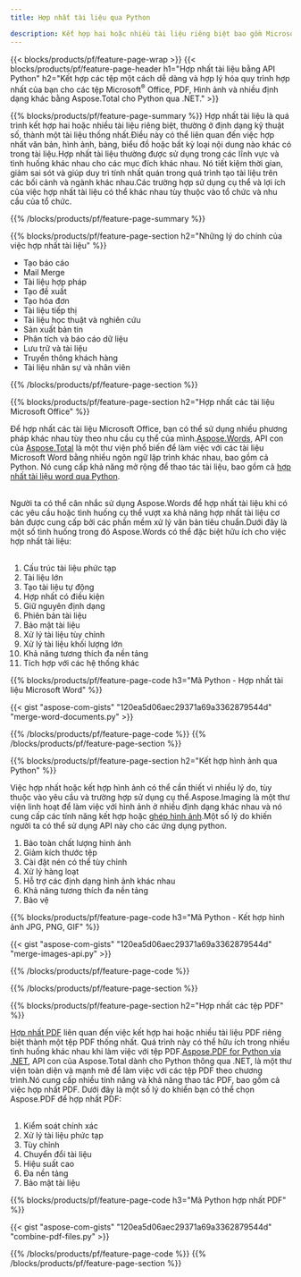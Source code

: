 ```yaml
---
title: Hợp nhất tài liệu qua Python

description: Kết hợp hai hoặc nhiều tài liệu riêng biệt bao gồm Microsoft Word, Excel, PowerPoint, PDF và Hình ảnh thông qua ứng dụng Python của bạn.Kiểm tra kết quả sáp nhập trực tuyến qua ứng dụng.
---
```


{{< blocks/products/pf/feature-page-wrap >}}
{{< blocks/products/pf/feature-page-header h1="Hợp nhất tài liệu bằng API Python" h2="Kết hợp các tệp một cách dễ dàng và hợp lý hóa quy trình hợp nhất của bạn cho các tệp Microsoft<sup>&reg;</sup> Office, PDF, Hình ảnh và nhiều định dạng khác bằng Aspose.Total cho Python qua .NET." >}}

{{% blocks/products/pf/feature-page-summary %}}
Hợp nhất tài liệu là quá trình kết hợp hai hoặc nhiều tài liệu riêng biệt, thường ở định dạng kỹ thuật số, thành một tài liệu thống nhất.Điều này có thể liên quan đến việc hợp nhất văn bản, hình ảnh, bảng, biểu đồ hoặc bất kỳ loại nội dung nào khác có trong tài liệu.Hợp nhất tài liệu thường được sử dụng trong các lĩnh vực và tình huống khác nhau cho các mục đích khác nhau. Nó tiết kiệm thời gian, giảm sai sót và giúp duy trì tính nhất quán trong quá trình tạo tài liệu trên các bối cảnh và ngành khác nhau.Các trường hợp sử dụng cụ thể và lợi ích của việc hợp nhất tài liệu có thể khác nhau tùy thuộc vào tổ chức và nhu cầu của tổ chức.

{{% /blocks/products/pf/feature-page-summary  %}}

{{% blocks/products/pf/feature-page-section  h2="Những lý do chính của việc hợp nhất tài liệu" %}}

- Tạo báo cáo
- Mail Merge
- Tài liệu hợp pháp
- Tạo đề xuất
- Tạo hóa đơn
- Tài liệu tiếp thị
- Tài liệu học thuật và nghiên cứu
- Sản xuất bản tin
- Phân tích và báo cáo dữ liệu
- Lưu trữ và tài liệu
- Truyền thông khách hàng
- Tài liệu nhân sự và nhân viên

{{% /blocks/products/pf/feature-page-section %}}

{{% blocks/products/pf/feature-page-section  h2="Hợp nhất các tài liệu Microsoft Office" %}}

Để hợp nhất các tài liệu Microsoft Office, bạn có thể sử dụng nhiều phương pháp khác nhau tùy theo nhu cầu cụ thể của mình.[Aspose.Words](https://products.aspose.com/words/family/), API con của [Aspose.Total](https://products.aspose.com/total/family/) là một thư viện phổ biến để làm việc với các tài liệu Microsoft Word bằng nhiều ngôn ngữ lập trình khác nhau, bao gồm cả Python. Nó cung cấp khả năng mở rộng để thao tác tài liệu, bao gồm cả [hợp nhất tài liệu word qua Python](https://products.aspose.com/total/python-net/merge/word/).<br /><br />

Người ta có thể cân nhắc sử dụng Aspose.Words để hợp nhất tài liệu khi có các yêu cầu hoặc tình huống cụ thể vượt xa khả năng hợp nhất tài liệu cơ bản được cung cấp bởi các phần mềm xử lý văn bản tiêu chuẩn.Dưới đây là một số tình huống trong đó Aspose.Words có thể đặc biệt hữu ích cho việc hợp nhất tài liệu:<br /><br />

1. Cấu trúc tài liệu phức tạp<br />
2. Tài liệu lớn<br />
3. Tạo tài liệu tự động<br />
4. Hợp nhất có điều kiện<br />
5. Giữ nguyên định dạng<br />
6. Phiên bản tài liệu<br />
7. Bảo mật tài liệu<br />
8. Xử lý tài liệu tùy chỉnh<br />
9. Xử lý tài liệu khối lượng lớn<br />
10. Khả năng tương thích đa nền tảng<br />
11. Tích hợp với các hệ thống khác<br />


{{% blocks/products/pf/feature-page-code h3="Mã Python - Hợp nhất tài liệu Microsoft Word" %}}

{{< gist "aspose-com-gists" "120ea5d06aec29371a69a3362879544d" "merge-word-documents.py" >}}

{{% /blocks/products/pf/feature-page-code  %}}
{{% /blocks/products/pf/feature-page-section %}}

{{% blocks/products/pf/feature-page-section  h2="Kết hợp hình ảnh qua Python" %}}

Việc hợp nhất hoặc kết hợp hình ảnh có thể cần thiết vì nhiều lý do, tùy thuộc vào yêu cầu và trường hợp sử dụng cụ thể.Aspose.Imaging là một thư viện linh hoạt để làm việc với hình ảnh ở nhiều định dạng khác nhau và nó cung cấp các tính năng kết hợp hoặc [ghép hình ảnh](https://products.aspose.com/total/python-net/merge/image/).Một số lý do khiến người ta có thể sử dụng API này cho các ứng dụng python.<br />

1. Bảo toàn chất lượng hình ảnh
1. Giảm kích thước tệp
1. Cài đặt nén có thể tùy chỉnh
1. Xử lý hàng loạt
1. Hỗ trợ các định dạng hình ảnh khác nhau
1. Khả năng tương thích đa nền tảng 
1. Bảo vệ

{{% blocks/products/pf/feature-page-code h3="Mã Python - Kết hợp hình ảnh JPG, PNG, GIF" %}}

{{< gist "aspose-com-gists" "120ea5d06aec29371a69a3362879544d" "merge-images-api.py" >}}

{{% /blocks/products/pf/feature-page-code  %}}

{{% /blocks/products/pf/feature-page-section %}}

{{% blocks/products/pf/feature-page-section  h2="Hợp nhất các tệp PDF" %}}

[Hợp nhất PDF](https://products.aspose.com/total/python-net/merge/pdf/) liên quan đến việc kết hợp hai hoặc nhiều tài liệu PDF riêng biệt thành một tệp PDF thống nhất. Quá trình này có thể hữu ích trong nhiều tình huống khác nhau khi làm việc với tệp PDF.[Aspose.PDF for Python via .NET](https://products.aspose.com/pdf/python-net/), API con của Aspose.Total dành cho Python thông qua .NET, là một thư viện toàn diện và mạnh mẽ để làm việc với các tệp PDF theo chương trình.Nó cung cấp nhiều tính năng và khả năng thao tác PDF, bao gồm cả việc hợp nhất PDF. Dưới đây là một số lý do khiến bạn có thể chọn Aspose.PDF để hợp nhất PDF:
<br /><br />

1. Kiểm soát chính xác
1. Xử lý tài liệu phức tạp
1. Tùy chỉnh
1. Chuyển đổi tài liệu
1. Hiệu suất cao
1. Đa nền tảng
1. Bảo mật tài liệu

{{% blocks/products/pf/feature-page-code h3="Mã Python hợp nhất PDF" %}}

{{< gist "aspose-com-gists" "120ea5d06aec29371a69a3362879544d" "combine-pdf-files.py" >}}

{{% /blocks/products/pf/feature-page-code  %}}
{{% /blocks/products/pf/feature-page-section %}}